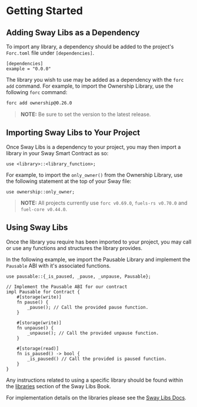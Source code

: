 # Getting Started

## Adding Sway Libs as a Dependency

To import any library, a dependency should be added to the project's `Forc.toml` file under `[dependencies]`.

```sway
[dependencies]
example = "0.0.0"
```

The library you wish to use may be added as a dependency with the `forc add` command. For example, to import the Ownership Library, use the following `forc` command:

```bash
forc add ownership@0.26.0
```

> **NOTE:** Be sure to set the version to the latest release.

## Importing Sway Libs to Your Project

Once Sway Libs is a dependency to your project, you may then import a library in your Sway Smart Contract as so:

```sway
use <library>::<library_function>;
```

For example, to import the `only_owner()` from the Ownership Library, use the following statement at the top of your Sway file:

```sway
use ownership::only_owner;
```

> **NOTE:**
> All projects currently use `forc v0.69.0`, `fuels-rs v0.70.0` and `fuel-core v0.44.0`.

## Using Sway Libs

Once the library you require has been imported to your project, you may call or use any functions and structures the library provides.

In the following example, we import the Pausable Library and implement the `Pausable` ABI with it's associated functions.

```sway
use pausable::{_is_paused, _pause, _unpause, Pausable};

// Implement the Pausable ABI for our contract
impl Pausable for Contract {
    #[storage(write)]
    fn pause() {
        _pause(); // Call the provided pause function.
    }

    #[storage(write)]
    fn unpause() {
        _unpause(); // Call the provided unpause function.
    }

    #[storage(read)]
    fn is_paused() -> bool {
        _is_paused() // Call the provided is paused function.
    }
}
```

Any instructions related to using a specific library should be found within the [libraries](../index.md) section of the Sway Libs Book.

For implementation details on the libraries please see the [Sway Libs Docs](https://fuellabs.github.io/sway-libs/master/sway_libs/).
